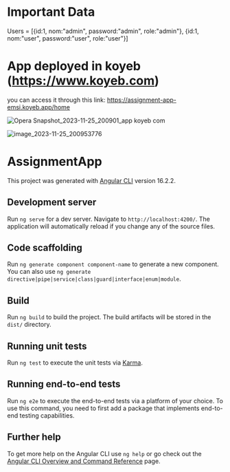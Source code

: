 # Important Data

Users = [{id:1, nom:"admin", password:"admin", role:"admin"}, {id:1, nom:"user", password:"user", role:"user"}]

# App deployed in koyeb (https://www.koyeb.com)

you can access it through this link: https://assignment-app-emsi.koyeb.app/home

![Opera Snapshot_2023-11-25_200901_app koyeb com](https://github.com/Sohaib-jalil/front_End_Mbds_Casa/assets/92445933/34149ca5-7e47-4c0a-991f-3cb849fb3810)

![image_2023-11-25_200953776](https://github.com/Sohaib-jalil/front_End_Mbds_Casa/assets/92445933/02861c9c-4eab-4b30-9683-9067d1be5318)


# AssignmentApp

This project was generated with [Angular CLI](https://github.com/angular/angular-cli) version 16.2.2.

## Development server

Run `ng serve` for a dev server. Navigate to `http://localhost:4200/`. The application will automatically reload if you change any of the source files.

## Code scaffolding

Run `ng generate component component-name` to generate a new component. You can also use `ng generate directive|pipe|service|class|guard|interface|enum|module`.

## Build

Run `ng build` to build the project. The build artifacts will be stored in the `dist/` directory.

## Running unit tests

Run `ng test` to execute the unit tests via [Karma](https://karma-runner.github.io).

## Running end-to-end tests

Run `ng e2e` to execute the end-to-end tests via a platform of your choice. To use this command, you need to first add a package that implements end-to-end testing capabilities.

## Further help

To get more help on the Angular CLI use `ng help` or go check out the [Angular CLI Overview and Command Reference](https://angular.io/cli) page.
